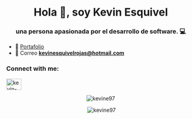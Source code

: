 <h1 align="center">Hola 👋, soy Kevin Esquivel</h1>
<h3 align="center">una persona apasionada por el desarrollo de software. 💻</h3>

- 🔗 [Portafolio](https://kevinesquivel.netlify.app/)
- 📩 Correo **kevinesquivelrojas@hotmail.com**

<h3 align="left">Connect with me:</h3>
<p align="left">
<a href="https://linkedin.com/in/kevin-esquivel-174b101b3" target="blank"><img align="center" src="https://cdn.jsdelivr.net/npm/simple-icons@3.0.1/icons/linkedin.svg" alt="kevin-esquivel-174b101b3" height="30" width="40" /></a>
</p>


<p align="center"><img  src="https://github-readme-stats.vercel.app/api/top-langs?username=kevine97&show_icons=true&locale=en&layout=compact" alt="kevine97" /></p>
<p align="center">&nbsp;<img  src="https://github-readme-stats.vercel.app/api?username=kevine97&show_icons=true&locale=en" alt="kevine97" /></p>
